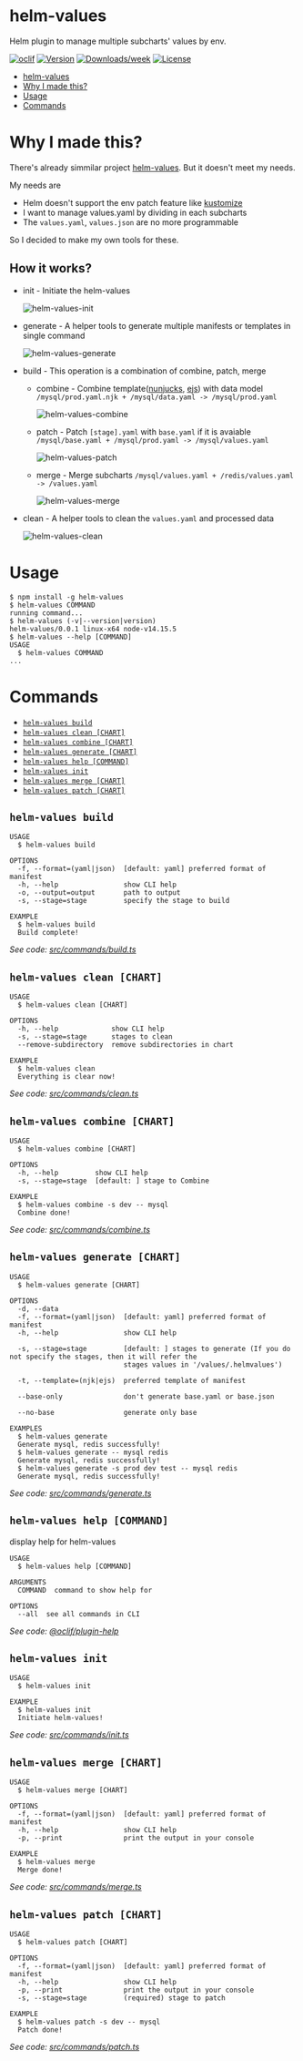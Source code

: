 # helm-values

Helm plugin to manage multiple subcharts' values by env.

[![oclif](https://img.shields.io/badge/cli-oclif-brightgreen.svg)](https://oclif.io)
[![Version](https://img.shields.io/npm/v/helm-values.svg)](https://npmjs.org/package/helm-values)
[![Downloads/week](https://img.shields.io/npm/dw/helm-values.svg)](https://npmjs.org/package/helm-values)
[![License](https://img.shields.io/npm/l/helm-values.svg)](https://github.com/hoongeun/helm-values/blob/master/package.json)

<!-- toc -->
* [helm-values](#helm-values)
* [Why I made this?](#why-i-made-this)
* [Usage](#usage)
* [Commands](#commands)
<!-- tocstop -->

# Why I made this?

There's already simmilar project [helm-values](https://github.com/shihyuho/helm-values). But it doesn't meet my needs.

My needs are

- Helm doesn't support the env patch feature like [kustomize](https://kustomize.io)
- I want to manage values.yaml by dividing in each subcharts
- The `values.yaml`, `values.json` are no more programmable

So I decided to make my own tools for these.

## How it works?

- init - Initiate the helm-values

  ![helm-values-init](docs/res/helm-values-init.png)

- generate - A helper tools to generate multiple manifests or templates in single command

  ![helm-values-generate](docs/res/helm-values-generate.png)

- build - This operation is a combination of combine, patch, merge

  - combine - Combine template([nunjucks](https://mozilla.github.io/nunjucks/), [ejs](https://ejs.co/)) with data model
    `/mysql/prod.yaml.njk + /mysql/data.yaml -> /mysql/prod.yaml`

    ![helm-values-combine](docs/res/helm-values-combine.png)

  - patch - Patch `[stage].yaml` with `base.yaml` if it is avaiable
    `/mysql/base.yaml + /mysql/prod.yaml -> /mysql/values.yaml`

    ![helm-values-patch](docs/res/helm-values-patch.png)

  - merge - Merge subcharts
    `/mysql/values.yaml + /redis/values.yaml -> /values.yaml`

    ![helm-values-merge](docs/res/helm-values-merge.png)

- clean - A helper tools to clean the `values.yaml` and processed data

  ![helm-values-clean](docs/res/helm-values-clean.png)


# Usage

<!-- usage -->
```sh-session
$ npm install -g helm-values
$ helm-values COMMAND
running command...
$ helm-values (-v|--version|version)
helm-values/0.0.1 linux-x64 node-v14.15.5
$ helm-values --help [COMMAND]
USAGE
  $ helm-values COMMAND
...
```
<!-- usagestop -->

# Commands

<!-- commands -->
* [`helm-values build`](#helm-values-build)
* [`helm-values clean [CHART]`](#helm-values-clean-chart)
* [`helm-values combine [CHART]`](#helm-values-combine-chart)
* [`helm-values generate [CHART]`](#helm-values-generate-chart)
* [`helm-values help [COMMAND]`](#helm-values-help-command)
* [`helm-values init`](#helm-values-init)
* [`helm-values merge [CHART]`](#helm-values-merge-chart)
* [`helm-values patch [CHART]`](#helm-values-patch-chart)

## `helm-values build`

```
USAGE
  $ helm-values build

OPTIONS
  -f, --format=(yaml|json)  [default: yaml] preferred format of manifest
  -h, --help                show CLI help
  -o, --output=output       path to output
  -s, --stage=stage         specify the stage to build

EXAMPLE
  $ helm-values build
  Build complete!
```

_See code: [src/commands/build.ts](https://github.com/hoongeun/helm-values/blob/v0.0.1/src/commands/build.ts)_

## `helm-values clean [CHART]`

```
USAGE
  $ helm-values clean [CHART]

OPTIONS
  -h, --help             show CLI help
  -s, --stage=stage      stages to clean
  --remove-subdirectory  remove subdirectories in chart

EXAMPLE
  $ helm-values clean
  Everything is clear now!
```

_See code: [src/commands/clean.ts](https://github.com/hoongeun/helm-values/blob/v0.0.1/src/commands/clean.ts)_

## `helm-values combine [CHART]`

```
USAGE
  $ helm-values combine [CHART]

OPTIONS
  -h, --help         show CLI help
  -s, --stage=stage  [default: ] stage to Combine

EXAMPLE
  $ helm-values combine -s dev -- mysql
  Combine done!
```

_See code: [src/commands/combine.ts](https://github.com/hoongeun/helm-values/blob/v0.0.1/src/commands/combine.ts)_

## `helm-values generate [CHART]`

```
USAGE
  $ helm-values generate [CHART]

OPTIONS
  -d, --data
  -f, --format=(yaml|json)  [default: yaml] preferred format of manifest
  -h, --help                show CLI help

  -s, --stage=stage         [default: ] stages to generate (If you do not specify the stages, then it will refer the
                            stages values in '/values/.helmvalues')

  -t, --template=(njk|ejs)  preferred template of manifest

  --base-only               don't generate base.yaml or base.json

  --no-base                 generate only base

EXAMPLES
  $ helm-values generate
  Generate mysql, redis successfully!
  $ helm-values generate -- mysql redis
  Generate mysql, redis successfully!
  $ helm-values generate -s prod dev test -- mysql redis
  Generate mysql, redis successfully!
```

_See code: [src/commands/generate.ts](https://github.com/hoongeun/helm-values/blob/v0.0.1/src/commands/generate.ts)_

## `helm-values help [COMMAND]`

display help for helm-values

```
USAGE
  $ helm-values help [COMMAND]

ARGUMENTS
  COMMAND  command to show help for

OPTIONS
  --all  see all commands in CLI
```

_See code: [@oclif/plugin-help](https://github.com/oclif/plugin-help/blob/v3.2.2/src/commands/help.ts)_

## `helm-values init`

```
USAGE
  $ helm-values init

EXAMPLE
  $ helm-values init
  Initiate helm-values!
```

_See code: [src/commands/init.ts](https://github.com/hoongeun/helm-values/blob/v0.0.1/src/commands/init.ts)_

## `helm-values merge [CHART]`

```
USAGE
  $ helm-values merge [CHART]

OPTIONS
  -f, --format=(yaml|json)  [default: yaml] preferred format of manifest
  -h, --help                show CLI help
  -p, --print               print the output in your console

EXAMPLE
  $ helm-values merge
  Merge done!
```

_See code: [src/commands/merge.ts](https://github.com/hoongeun/helm-values/blob/v0.0.1/src/commands/merge.ts)_

## `helm-values patch [CHART]`

```
USAGE
  $ helm-values patch [CHART]

OPTIONS
  -f, --format=(yaml|json)  [default: yaml] preferred format of manifest
  -h, --help                show CLI help
  -p, --print               print the output in your console
  -s, --stage=stage         (required) stage to patch

EXAMPLE
  $ helm-values patch -s dev -- mysql
  Patch done!
```

_See code: [src/commands/patch.ts](https://github.com/hoongeun/helm-values/blob/v0.0.1/src/commands/patch.ts)_
<!-- commandsstop -->
